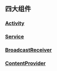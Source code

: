 ## 四大组件



### [Activity](Activity.md)

### [Service](Service.md)

### [BroadcastReceiver](BroadcastReceiver.md)

### [ContentProvider](ContentProvider.md)



